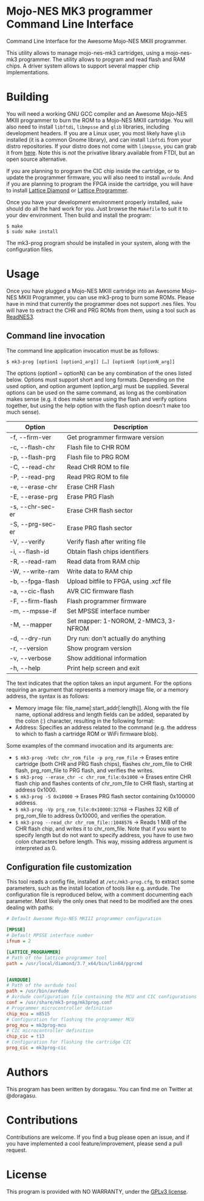 # Mojo-NES MK3 programmer Command Line Interface
Command Line Interface for the Awesome Mojo-NES MKIII programmer.

This utility allows to manage mojo-nes-mk3 cartridges, using a mojo-nes-mk3 programmer. The utility allows to program and read flash and RAM chips. A driver system allows to support several mapper chip implementations.


# Building
You will need a working GNU GCC compiler and an Awesome Mojo-NES MKIII programmer to burn the ROM to a Mojo-NES MKIII cartridge. You will also need to install `libftdi`, `libmpsse` and `glib` libraries, including development headers. If you are a Linux user, you most likely have `glib` installed (it is a common Gnome library), and can install `libftdi` from your distro repositories. If your distro does not come with `libmpsse`, you can grab it from [here](https://github.com/devttys0/libmpsse). Note this is *not* the privative library available from FTDI, but an open source alternative.

If you are planning to program the CIC chip inside the cartridge, or to update the programmer firmware, you will also need to install `avrdude`. And if you are planning to program the FPGA inside the cartridge, you will have to install [Lattice Diamond](http://www.latticesemi.com/latticediamond) or [Lattice Programmer](http://www.latticesemi.com/en/Products/DesignSoftwareAndIP/ProgrammingAndConfigurationSw/Programmer.aspx).

Once you have your development environment properly installed, `make` should do all the hard work for you. Just browse the `Makefile` to suit it to your dev environment. Then build  and install the program:
```
$ make
$ sudo make install
```
The mk3-prog program should be installed in your system, along with the configuration files.

# Usage
Once you have plugged a Mojo-NES MKIII cartridge into an Awesome Mojo-NES MKIII Programmer, you can use mk3-prog to burn some ROMs. Please have in mind that currently the programmer does not support .nes files. You will have to extract the CHR and PRG ROMs from them, using a tool such as [ReadNES3](https://github.com/AaronBottegal/ReadNES3).

## Command line invocation
The command line application invocation must be as follows:
```
$ mk3-prog [option1 [option1_arg]] […] [optionN [optionN_arg]]
```
The options (option1 ~ optionN) can be any combination of the ones listed below. Options must support short and long formats. Depending on the used option, and option argument (option_arg) must be supplied. Several options can be used on the same command, as long as the combination makes sense (e.g. it does make sense using the flash and verify options together, but using the help option with the flash option doesn't make too much sense).

| Option | Description |
|---|---|
| -f, --firm-ver | Get programmer firmware version |
| -c, --flash-chr <arg> | Flash file to CHR ROM |
| -p, --flash-prg <arg> | Flash file to PRG ROM |
| -C, --read-chr <arg> | Read CHR ROM to file |
| -P, --read-prg <arg> | Read PRG ROM to file |
| -e, --erase-chr | Erase CHR Flash |
| -E, --erase-prg | Erase PRG Flash |
| -s, --chr-sec-er <arg> | Erase CHR flash sector |
| -S, --prg-sec-er <arg> | Erase PRG flash sector |
| -V, --verify | Verify flash after writing file |
| -i, --flash-id | Obtain flash chips identifiers |
| -R, --read-ram <arg> | Read data from RAM chip |
| -W, --write-ram <arg> | Write data to RAM chip |
| -b, --fpga-flash <arg> | Upload bitfile to FPGA, using .xcf file |
| -a, --cic-flash <arg> | AVR CIC firmware flash |
| -F, --firm-flash <arg> | Flash programmer firmware |
| -m, --mpsse-if <arg> | Set MPSSE interface number |
| -M, --mapper <arg> | Set mapper: 1-NOROM, 2-MMC3, 3-NFROM |
| -d, --dry-run | Dry run: don't actually do anything |
| -r, --version | Show program version |
| -v, --verbose | Show additional information |
| -h, --help | Print help screen and exit |

The <arg> text indicates that the option takes an input argument. For the options requiring an argument that represents a memory image file, or a memory address, the syntax is as follows:
* Memory image file: file_name[:start_addr[:length]]. Along with the file name, optional address and length fields can be added, separated by the colon (:) character, resulting in the following format:
* Address: Specifies an address related to the command (e.g. the address to which to flash a cartridge ROM or WiFi firmware blob).

Some examples of the command invocation and its arguments are:
* `$ mk3-prog -VeEc chr_rom_file -p prg_rom_file` → Erases entire cartridge (both CHR and PRG flash chips), flashes chr_rom_file to CHR flash, prg_rom_file to PRG flash, and verifies the writes.
* `$ mk3-prog --erase_chr -c chr_rom_file:0x1000` → Erases entire CHR flash chip and flashes contents of chr_rom_file to CHR flash, starting at address 0x1000.
* `$ mk3-prog -S 0x10000` → Erases PRG flash sector containing 0x100000 address.
* `$ mk3-prog -Vp prg_rom_file:0x10000:32768` → Flashes 32 KiB of prg_rom_file to address 0x10000, and verifies the operation.
* `$ mk3-prog --read_chr chr_rom_file::1048576` → Reads 1 MiB of the CHR flash chip, and writes it to chr_rom_file. Note that if you want to specify length but do not want to specify address, you have to use two colon characters before length. This way, missing address argument is interpreted as 0.

## Configuration file customization
This tool reads a config file, installed at `/etc/mk3-prog.cfg`, to extract some parameters, such as the install location of tools like e.g. avrdude. The configuration file is reproduced below, with a comment documenting each parameter. Most likely the only ones that need to be modified are the ones dealing with paths:

```Ini
# Default Awesome Mojo-NES MKIII programmer configuration

[MPSSE]
# Default MPSSE interface number
ifnum = 2

[LATTICE_PROGRAMMER]
# Path of the lattice programmer tool
path = /usr/local/diamond/3.7_x64/bin/lin64/pgrcmd


[AVRDUDE]
# Path of the avrdude tool
path = /usr/bin/avrdude
# Avrdude configuration file containing the MCU and CIC configurations
conf = /usr/share/mk3-prog/mk3prog.conf
# Programmer microcontroller definition
chip_mcu = m8515
# Configuration for flashing the programmer MCU
prog_mcu = mk3prog-mcu
# CIC microcontroller definition
chip_cic = t13
# Configuration for flashing the cartridge CIC
prog_cic = mk3prog-cic
```

# Authors
This program has been written by doragasu. You can find me on Twitter at \@doragasu.

# Contributions
Contributions are welcome. If you find a bug please open an issue, and if you have implemented a cool feature/improvement, please send a pull request.

# License
This program is provided with NO WARRANTY, under the [GPLv3 license](https://www.gnu.org/licenses/gpl-3.0.html).
